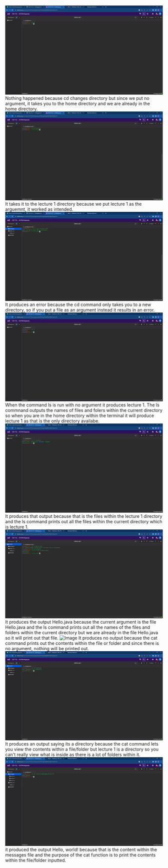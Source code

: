 ![Image](cd_no_argument_screenshot.png)
Nothing happened because cd changes directory but since we put no argument, it takes you to the home directory and we are already in the home directory. 
![Image](cd_directory.png)
It takes it to the lecture 1 directory because we put lecture 1 as the arguemnt, it worked as intended. 
![Image](cd_file.png)
It produces an error because the cd command only takes you to a new directory, so if you put a file as an argument instead it results in an error. 
![Image](ls_noargue.png)
When the command ls is run with no argument it produces lecture 1. The ls commnand outputs the names of files and folers within the current directory so when you are in the home directory within the terminal it will produce lecture 1 as that is the only directory availabe.
![Image](ls_directory.png)
It produces that output because that is the files within the lecture 1 directory and the ls command prints out all the files within the current directory which is lecture 1.
![Image](ls_file.png)
It produces the output Hello.java because the current argument is the file Hello.java and the ls command prints out all the names of the files and folders within the current directory but we are already in the file Hello.java so it will print out that file. 
![Image](cat_noargue.png)
It produces no output because the cat command prints out the contents within the file or folder and since there is no argument, nothing will be printed out. 
![Image](cat_directory.png)
It produces an output saying its a directory because the cat command lets you view the contents within a file/folder but lecture 1 is a directory so you can't really view what is inside as there is a lot of folders within it.
![Image](cat_file.png)
it produced the output Hello, world! because that is the content within the messages file and the purpose of the cat function is to print the contents within the file/folder inputted. 

